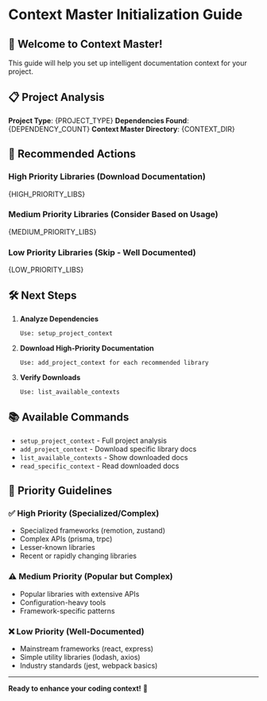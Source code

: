 # Context Master Initialization Guide

## 🚀 Welcome to Context Master!

This guide will help you set up intelligent documentation context for your project.

## 📋 Project Analysis

**Project Type**: {PROJECT_TYPE}
**Dependencies Found**: {DEPENDENCY_COUNT}
**Context Master Directory**: {CONTEXT_DIR}

## 🎯 Recommended Actions

### High Priority Libraries (Download Documentation)
{HIGH_PRIORITY_LIBS}

### Medium Priority Libraries (Consider Based on Usage)
{MEDIUM_PRIORITY_LIBS}

### Low Priority Libraries (Skip - Well Documented)
{LOW_PRIORITY_LIBS}

## 🛠️ Next Steps

1. **Analyze Dependencies**
   ```
   Use: setup_project_context
   ```

2. **Download High-Priority Documentation**
   ```
   Use: add_project_context for each recommended library
   ```

3. **Verify Downloads**
   ```
   Use: list_available_contexts
   ```

## 📚 Available Commands

- `setup_project_context` - Full project analysis
- `add_project_context` - Download specific library docs
- `list_available_contexts` - Show downloaded docs
- `read_specific_context` - Read downloaded docs

## 🎯 Priority Guidelines

### ✅ High Priority (Specialized/Complex)
- Specialized frameworks (remotion, zustand)
- Complex APIs (prisma, trpc)
- Lesser-known libraries
- Recent or rapidly changing libraries

### ⚠️ Medium Priority (Popular but Complex)
- Popular libraries with extensive APIs
- Configuration-heavy tools
- Framework-specific patterns

### ❌ Low Priority (Well-Documented)
- Mainstream frameworks (react, express)
- Simple utility libraries (lodash, axios)
- Industry standards (jest, webpack basics)

---

**Ready to enhance your coding context!** 🎉